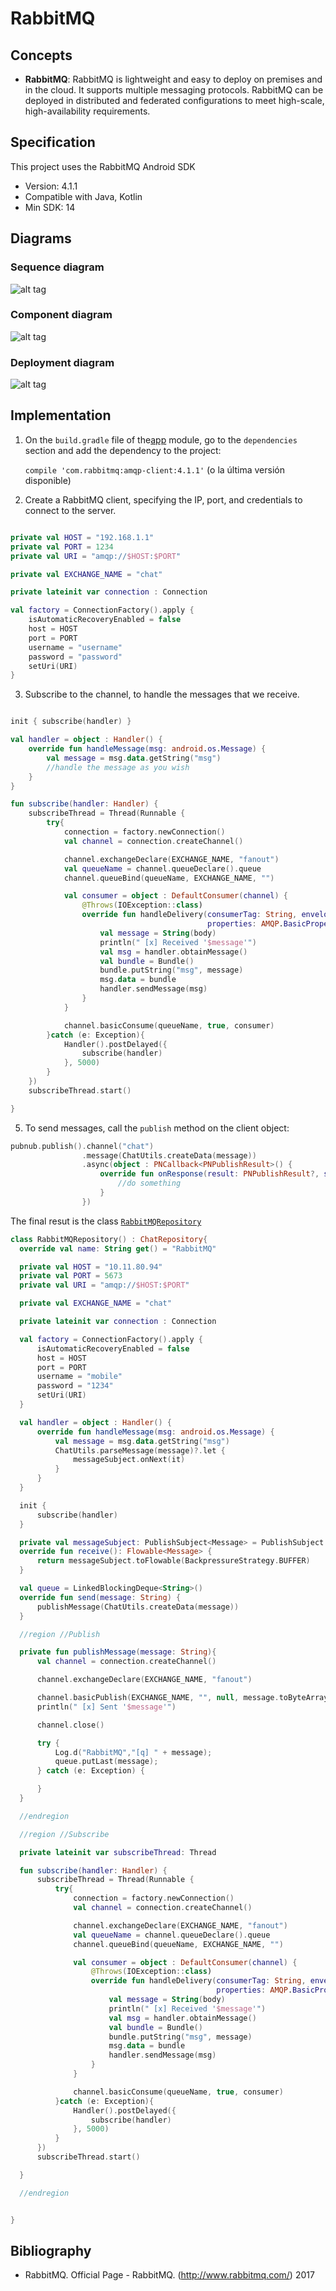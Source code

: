 # RabbitMQ

## Concepts

- __RabbitMQ__: RabbitMQ is lightweight and easy to deploy on premises and in the cloud. It supports multiple messaging protocols. RabbitMQ can be deployed in distributed and federated configurations to meet high-scale, high-availability requirements.

## Specification

This project uses the RabbitMQ Android SDK
- Version: 4.1.1
- Compatible with Java, Kotlin
- Min SDK: 14

## Diagrams

### Sequence diagram

![alt tag](https://raw.githubusercontent.com/Bruno125/Communication-Demo-Android/documentation/Documentation/RabbitMQ/Diagrams/Diagrama%20de%20secuencia-%20RabbitMQ.png)

### Component diagram

![alt tag](https://raw.githubusercontent.com/Bruno125/Communication-Demo-Android/documentation/Documentation/RabbitMQ/Diagrams/Diagrama%20de%20componentes%20RabbitMQ.png)

### Deployment diagram

![alt tag](https://raw.githubusercontent.com/Bruno125/Communication-Demo-Android/documentation/Documentation/RabbitMQ/Diagrams/Diagrama%20de%20despliege-%20RabbitMQ.png)

## Implementation

1. On the `build.gradle` file of the[app](https://github.com/Bruno125/Communication-Demo-Android/blob/documentation/app/build.gradle) module, go to the `dependencies` section and add the dependency to the project: 
   
   `compile 'com.rabbitmq:amqp-client:4.1.1'` (o la última versión disponible)

2. Create a RabbitMQ client, specifying the IP, port, and credentials to connect to the server.

```kotlin

private val HOST = "192.168.1.1"
private val PORT = 1234
private val URI = "amqp://$HOST:$PORT"

private val EXCHANGE_NAME = "chat"

private lateinit var connection : Connection

val factory = ConnectionFactory().apply {
    isAutomaticRecoveryEnabled = false
    host = HOST
    port = PORT
    username = "username"
    password = "password"
    setUri(URI)
}

```

3. Subscribe to the channel, to handle the messages that we receive.

```kotlin

init { subscribe(handler) }

val handler = object : Handler() {
    override fun handleMessage(msg: android.os.Message) {
        val message = msg.data.getString("msg")
        //handle the message as you wish
    }
}

fun subscribe(handler: Handler) {
    subscribeThread = Thread(Runnable {
        try{
            connection = factory.newConnection()
            val channel = connection.createChannel()

            channel.exchangeDeclare(EXCHANGE_NAME, "fanout")
            val queueName = channel.queueDeclare().queue
            channel.queueBind(queueName, EXCHANGE_NAME, "")

            val consumer = object : DefaultConsumer(channel) {
                @Throws(IOException::class)
                override fun handleDelivery(consumerTag: String, envelope: Envelope,
                                            properties: AMQP.BasicProperties, body: ByteArray) {
                    val message = String(body)
                    println(" [x] Received '$message'")
                    val msg = handler.obtainMessage()
                    val bundle = Bundle()
                    bundle.putString("msg", message)
                    msg.data = bundle
                    handler.sendMessage(msg)
                }
            }

            channel.basicConsume(queueName, true, consumer)
        }catch (e: Exception){
            Handler().postDelayed({
                subscribe(handler)
            }, 5000)
        }
    })
    subscribeThread.start()

}

```

5. To send messages, call the `publish` method on the client object:

```kotlin
pubnub.publish().channel("chat")
                .message(ChatUtils.createData(message))
                .async(object : PNCallback<PNPublishResult>() {
                    override fun onResponse(result: PNPublishResult?, status: PNStatus?) {
                        //do something
                    }
                })
```

The final resut is the class [`RabbitMQRepository`](https://github.com/Bruno125/Communication-Demo-Android/blob/documentation/app/src/main/java/com/brunoaybar/chatdemos/data/impl/RabbitMQRepository.kt)

```kotlin
class RabbitMQRepository() : ChatRepository{
  override val name: String get() = "RabbitMQ"

  private val HOST = "10.11.80.94"
  private val PORT = 5673
  private val URI = "amqp://$HOST:$PORT"

  private val EXCHANGE_NAME = "chat"

  private lateinit var connection : Connection

  val factory = ConnectionFactory().apply {
      isAutomaticRecoveryEnabled = false
      host = HOST
      port = PORT
      username = "mobile"
      password = "1234"
      setUri(URI)
  }

  val handler = object : Handler() {
      override fun handleMessage(msg: android.os.Message) {
          val message = msg.data.getString("msg")
          ChatUtils.parseMessage(message)?.let {
              messageSubject.onNext(it)
          }
      }
  }

  init {
      subscribe(handler)
  }

  private val messageSubject: PublishSubject<Message> = PublishSubject.create()
  override fun receive(): Flowable<Message> {
      return messageSubject.toFlowable(BackpressureStrategy.BUFFER)
  }

  val queue = LinkedBlockingDeque<String>()
  override fun send(message: String) {
      publishMessage(ChatUtils.createData(message))
  }

  //region //Publish

  private fun publishMessage(message: String){
      val channel = connection.createChannel()

      channel.exchangeDeclare(EXCHANGE_NAME, "fanout")

      channel.basicPublish(EXCHANGE_NAME, "", null, message.toByteArray())
      println(" [x] Sent '$message'")

      channel.close()

      try {
          Log.d("RabbitMQ","[q] " + message);
          queue.putLast(message);
      } catch (e: Exception) {

      }
  }

  //endregion

  //region //Subscribe

  private lateinit var subscribeThread: Thread

  fun subscribe(handler: Handler) {
      subscribeThread = Thread(Runnable {
          try{
              connection = factory.newConnection()
              val channel = connection.createChannel()

              channel.exchangeDeclare(EXCHANGE_NAME, "fanout")
              val queueName = channel.queueDeclare().queue
              channel.queueBind(queueName, EXCHANGE_NAME, "")

              val consumer = object : DefaultConsumer(channel) {
                  @Throws(IOException::class)
                  override fun handleDelivery(consumerTag: String, envelope: Envelope,
                                              properties: AMQP.BasicProperties, body: ByteArray) {
                      val message = String(body)
                      println(" [x] Received '$message'")
                      val msg = handler.obtainMessage()
                      val bundle = Bundle()
                      bundle.putString("msg", message)
                      msg.data = bundle
                      handler.sendMessage(msg)
                  }
              }

              channel.basicConsume(queueName, true, consumer)
          }catch (e: Exception){
              Handler().postDelayed({
                  subscribe(handler)
              }, 5000)
          }
      })
      subscribeThread.start()

  }

  //endregion


}

```


## Bibliography

- RabbitMQ. Official Page - RabbitMQ. (http://www.rabbitmq.com/) 2017
